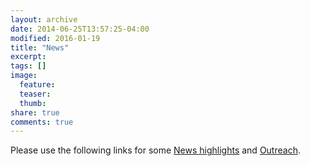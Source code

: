 ```yaml
---
layout: archive
date: 2014-06-25T13:57:25-04:00
modified: 2016-01-19
title: "News"
excerpt:
tags: []
image:
  feature:
  teaser:
  thumb:
share: true
comments: true
---
```


Please use the following links for some [News highlights](lab.md) and [Outreach](media.md).
